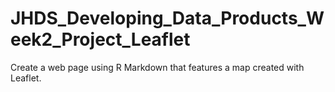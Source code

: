 # JHDS_Developing_Data_Products_Week2_Project_Leaflet
Create a web page using R Markdown that features a map created with Leaflet.
